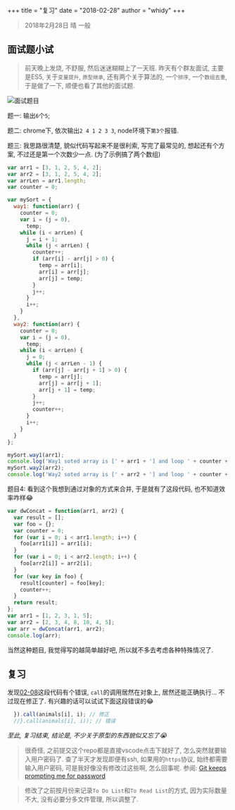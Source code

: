 +++
title = "复习"
date = "2018-02-28"
author = "whidy"
+++
> 2018年2月28日 晴 一般

## 面试题小试

> 前天晚上发烧, 不舒服, 然后迷迷糊糊上了一天班. 昨天有个群友面试, 主要是ES5, 关于`变量提升`, `原型继承`, 还有两个关于算法的, 一个`排序`, 一个`数组去重`, 于是做了一下, 顺便也看了其他的面试题.

![面试题目](/images/2018-02-28-1.png)

题一: 输出`6`个`5`;

题二: chrome下, 依次输出`2 4 1 2 3 3`, node环境下`第3个`报错.

题三: 我思路很清楚, 貌似代码写起来不是很利索, 写完了最常见的, 想起还有个方案, 不过还是第一个次数少一点. (为了示例搞了两个数组)

```javascript
var arr1 = [3, 1, 2, 5, 4, 2];
var arr2 = [3, 1, 2, 5, 4, 2];
var arrLen = arr1.length;
var counter = 0;

var mySort = {
  way1: function(arr) {
    counter = 0;
    var i = (j = 0),
      temp;
    while (i < arrLen) {
      j = i + 1;
      while (j < arrLen) {
        counter++;
        if (arr[i] - arr[j] > 0) {
          temp = arr[i];
          arr[i] = arr[j];
          arr[j] = temp;
        }
        j++;
      }
      i++;
    }
  },
  way2: function(arr) {
    counter = 0;
    var i = (j = 0),
      temp;
    while (i < arrLen) {
      j = 0;
      while (j < arrLen - 1) {
        if (arr[j] - arr[j + 1] > 0) {
          temp = arr[j];
          arr[j] = arr[j + 1];
          arr[j + 1] = temp;
        }
        j++;
        counter++;
      }
      i++;
    }
  }
};

mySort.way1(arr1);
console.log('Way1 soted array is [' + arr1 + '] and loop ' + counter + ' times');
mySort.way2(arr2);
console.log('Way2 soted array is [' + arr2 + '] and loop ' + counter + ' times');
```

题目4: 看到这个我想到通过对象的方式来合并, 于是就有了这段代码, 也不知道效率咋样😂

```javascript
var dwConcat = function(arr1, arr2) {
  var result = [];
  var foo = {};
  var counter = 0;
  for (var i = 0; i < arr1.length; i++) {
    foo[arr1[i]] = arr1[i];
  }
  for (var i = 0; i < arr2.length; i++) {
    foo[arr2[i]] = arr2[i];
  }
  for (var key in foo) {
    result[counter] = foo[key];
    counter++;
  }
  return result;
};
var arr1 = [1, 2, 3, 1, 5];
var arr2 = [2, 3, 4, 8, 10, 4, 5];
var arr = dwConcat(arr1, arr2);
console.log(arr);
```

当然这种题目, 我觉得写的越简单越好吧, 所以就不多去考虑各种特殊情况了.

## 复习

发现[02-08](https://github.com/whidy/daily/blob/master/posts/2018-02-08-object-call-apply.md#functionprototypecall)这段代码有个错误, `call`的调用居然在对象上, 居然还能正确执行... 不过现在修正了. 有兴趣的话可以试试下面这段错误的😂

```javascript
  }).call(animals[i], i); // 修正
  //}.call(animals[i], i)); // 错误
```

_至此, 复习结束, 结论是, 不少关于原型的东西貌似又忘了😭_

> 很奇怪, 之前提交这个repo都是直接vscode点击下就好了, 怎么突然就要输入用户密码了. 查了半天才发现即便有ssh, 如果用的`https`协议, 始终都需要输入用户密码, 可是我好像没有修改过这些啊, 怎么回事呢. 参阅: [Git keeps prompting me for password
](https://stackoverflow.com/questions/7773181/git-keeps-prompting-me-for-password)

> 修改了之前按月份来记录`To Do List`和`To Read List`的方式, 因为实际数量不大, 没有必要分多文件管理, 所以调整了.